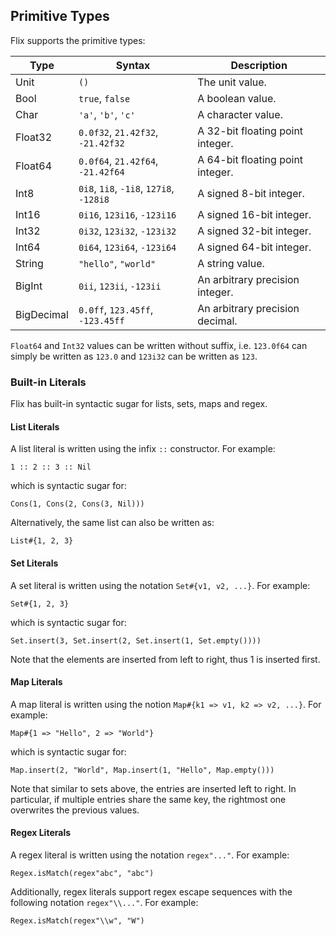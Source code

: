 ## Primitive Types

Flix supports the primitive types:

| Type         | Syntax                                   | Description                       |
|--------------|------------------------------------------|-----------------------------------|
| Unit         | `()`                                     | The unit value.                   |
| Bool         | `true`, `false`                          | A boolean value.                  |
| Char         | `'a'`, `'b'`, `'c'`                      | A character value.                |
| Float32      | `0.0f32`, `21.42f32`, `-21.42f32`        | A 32-bit floating point integer.  |
| Float64      | `0.0f64`, `21.42f64`, `-21.42f64`        | A 64-bit floating point integer.  |
| Int8         | `0i8`, `1i8`, `-1i8`, `127i8`, `-128i8`  | A signed 8-bit integer.           |
| Int16        | `0i16`, `123i16`, `-123i16`              | A signed 16-bit integer.          |
| Int32        | `0i32`, `123i32`, `-123i32`              | A signed 32-bit integer.          |
| Int64        | `0i64`, `123i64`, `-123i64`              | A signed 64-bit integer.          |
| String       | `"hello"`, `"world"`                     | A string value.                   |
| BigInt       | `0ii`, `123ii`, `-123ii`                 | An arbitrary precision integer.   |
| BigDecimal   | `0.0ff`, `123.45ff`, `-123.45ff`         | An arbitrary precision decimal.   |

`Float64` and `Int32` values can be
written without suffix, i.e. `123.0f64` can simply be written
as `123.0` and `123i32` can be written as `123`.

### Built-in Literals

Flix has built-in syntactic sugar for lists, sets, maps and regex.

#### List Literals

A list literal is written using the infix `::` constructor. For example:

```flix
1 :: 2 :: 3 :: Nil
```

which is syntactic sugar for:

```flix
Cons(1, Cons(2, Cons(3, Nil)))
```

Alternatively, the same list can also be written as:

```flix
List#{1, 2, 3}
```

#### Set Literals

A set literal is written using the notation `Set#{v1, v2, ...}`. For example:

```flix
Set#{1, 2, 3}
```

which is syntactic sugar for:

```flix
Set.insert(3, Set.insert(2, Set.insert(1, Set.empty())))
```

Note that the elements are inserted from left to right, thus 1 is inserted first.

#### Map Literals

A map literal is written using the notion
`Map#{k1 => v1, k2 => v2, ...}`.
For example:

```flix
Map#{1 => "Hello", 2 => "World"}
```

which is syntactic sugar for:

```flix
Map.insert(2, "World", Map.insert(1, "Hello", Map.empty()))
```

Note that similar to sets above, the entries are inserted left to right. In particular, if multiple entries share the same key, the rightmost one overwrites the previous values.

#### Regex Literals

A regex literal is written using the notation `regex"..."`. For example:

```flix
Regex.isMatch(regex"abc", "abc")
```

Additionally, regex literals support regex escape sequences with the following notation `regex"\\..."`. For example:

```flix
Regex.isMatch(regex"\\w", "W")
```

